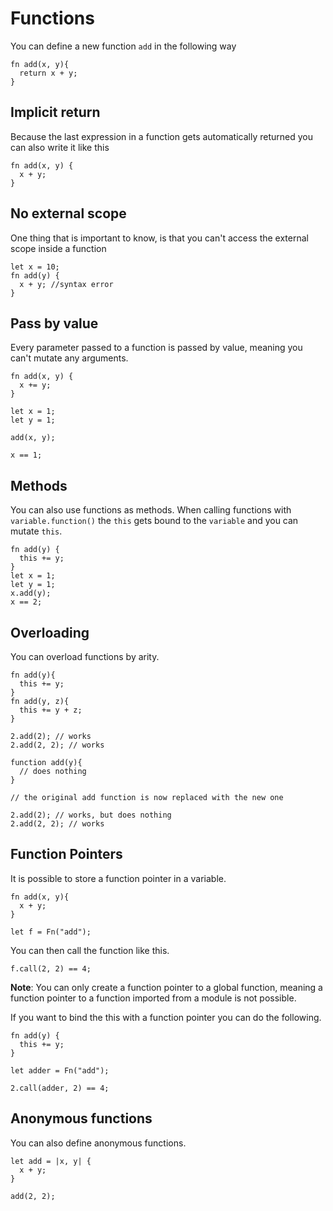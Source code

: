 # Functions

You can define a new function `add` in the following way

```nog
fn add(x, y){
  return x + y;
}
```

## Implicit return

Because the last expression in a function gets automatically returned you can also write it like this

```nog
fn add(x, y) {
  x + y;
}
```

## No external scope

One thing that is important to know, is that you can't access the external scope inside a function

```nog
let x = 10;
fn add(y) {
  x + y; //syntax error
}
```

## Pass by value

Every parameter passed to a function is passed by value, meaning you can't mutate any arguments.

```nog
fn add(x, y) {
  x += y;
}

let x = 1;
let y = 1;

add(x, y);

x == 1;
```

## Methods

You can also use functions as methods. When calling functions with `variable.function()` the `this` gets bound to the `variable` and you can mutate `this`.

```nog
fn add(y) {
  this += y;
}
let x = 1;
let y = 1;
x.add(y);
x == 2;
```

## Overloading

You can overload functions by arity.

```nog
fn add(y){
  this += y;
}
fn add(y, z){
  this += y + z;
}

2.add(2); // works
2.add(2, 2); // works

function add(y){
  // does nothing
}

// the original add function is now replaced with the new one

2.add(2); // works, but does nothing
2.add(2, 2); // works
```

## Function Pointers

It is possible to store a function pointer in a variable.

```nog
fn add(x, y){
  x + y;
}

let f = Fn("add");
```

You can then call the function like this.

```nog
f.call(2, 2) == 4;
```

**Note**: You can only create a function pointer to a global function, meaning a function pointer to a function imported from a module is not possible.

If you want to bind the this with a function pointer you can do the following.

```nog
fn add(y) {
  this += y;
}

let adder = Fn("add");

2.call(adder, 2) == 4;
```

## Anonymous functions

You can also define anonymous functions.

```nog
let add = |x, y| {
  x + y;
}

add(2, 2);
```